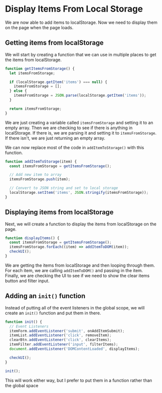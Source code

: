 # Display Items From Local Storage

We are now able to add items to localStorage. Now we need to display them on the page when the page loads.

## Getting items from localStorage

We will start by creating a function that we can use in multiple places to get the items from localStorage.

```js
function getItemsFromStorage() {
  let itemsFromStorage;

  if (localStorage.getItem('items') === null) {
    itemsFromStorage = [];
  } else {
    itemsFromStorage = JSON.parse(localStorage.getItem('items'));
  }

  return itemsFromStorage;
}
```

We are just creating a variable called `itemsFromStorage` and setting it to an empty array. Then we are checking to see if there is anything in localStorage. If there is, we are parsing it and setting it to `itemsFromStorage`. If there isn't, we are just returning an empty array.

We can now replace most of the code in `addItemToStorage()` with this function.

```js
function addItemToStorage(item) {
  const itemsFromStorage = getItemsFromStorage();

  // Add new item to array
  itemsFromStorage.push(item);

  // Convert to JSON string and set to local storage
  localStorage.setItem('items', JSON.stringify(itemsFromStorage));
}
```

## Displaying items from localStorage

Next, we will create a function to display the items from localStorage on the page.

```js
function displayItems() {
  const itemsFromStorage = getItemsFromStorage();
  itemsFromStorage.forEach((item) => addItemToDOM(item));
  checkUI();
}
```

We are getting the items from localStorage and then looping through them. For each item, we are calling `addItemToDOM()` and passing in the item. Finally, we are checking the UI to see if we need to show the clear items button and filter input.

## Adding an `init()` function

Instead of putting all of the event listeners in the global scope, we will create an `init()` function and put them in there.

```js
function init() {
  // Event Listeners
  itemForm.addEventListener('submit', onAddItemSubmit);
  itemList.addEventListener('click', removeItem);
  clearBtn.addEventListener('click', clearItems);
  itemFilter.addEventListener('input', filterItems);
  document.addEventListener('DOMContentLoaded', displayItems);

  checkUI();
}

init();
```

This will work either way, but I prefer to put them in a function rather than the global space

